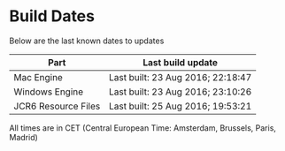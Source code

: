 # Build Dates

Below are the last known dates to updates

Part | Last build update
-----|-----
Mac Engine | Last built: 23 Aug 2016; 22:18:47
Windows Engine | Last built: 23 Aug 2016; 23:10:26
JCR6 Resource Files | Last built: 25 Aug 2016; 19:53:21
All times are in CET (Central European Time: Amsterdam, Brussels, Paris, Madrid)



